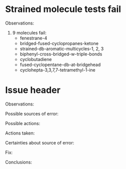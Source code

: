 # Strained molecule tests fail

Observations:
1. 9 molecules fail:
   - fenestrane-4
   - bridged-fused-cyclopropanes-ketone
   - strained-db-aromatic-multicycles-1, 2, 3
   - biphenyl-cross-bridged-w-triple-bonds
   - cyclobutadiene
   - fused-cyclopentane-db-at-bridgehead
   - cyclohepta-3,3,7,7-tetramethyl-1-ine


# Issue header

Observations:

Possible sources of error:

Possible actions:

Actions taken:

Certainties about source of error:

Fix:

Conclusions:
